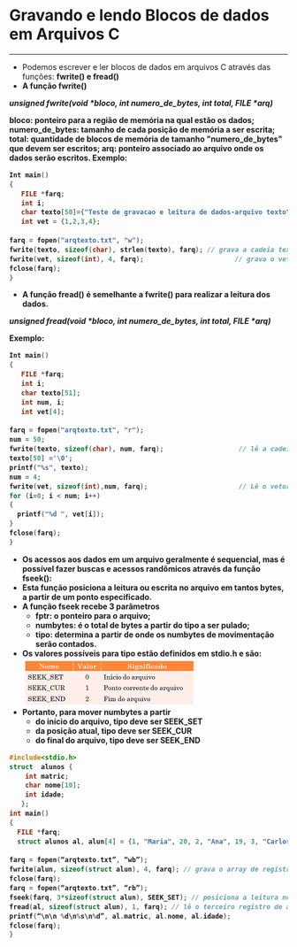 # Gravando e lendo Blocos de dados em Arquivos C
---
+ Podemos escrever e ler blocos de dados em arquivos C através das funções: <b>fwrite()<b/> e <b>fread()</b> 
+ A função <b>fwrite()</b> 

<em><b>unsigned fwrite(void *bloco, int numero_de_bytes, int total, FILE *arq)<b/></em> 
 
bloco: ponteiro para a região de memória na qual estão os dados;
numero_de_bytes: tamanho de cada posição de memória a ser escrita;
total: quantidade de blocos de memória de tamanho "numero_de_bytes" que devem ser escritos;
arq: ponteiro associado ao arquivo onde os dados serão escritos.
Exemplo:
``` C
Int main()
{
   FILE *farq;
   int i;
   char texto[50]={"Teste de gravacao e leitura de dados-arquivo texto"};
   int vet = {1,2,3,4};
 
farq = fopen("arqtexto.txt", "w");
fwrite(texto, sizeof(char), strlen(texto), farq); // grava a cadeia texto no arquivo
fwrite(vet, sizeof(int), 4, farq);                       // grava o vetor vet no arquivo
fclose(farq);
}
```

+ A função <b>fread()</b> é semelhante a <b>fwrite()</b> para realizar a leitura dos dados.

<em><b>unsigned fread(void *bloco, int numero_de_bytes, int total, FILE *arq)<b/></em> 

Exemplo:
``` C
Int main()
{
   FILE *farq;
   int i;
   char texto[51];
   int num, i;
   int vet[4];
 
farq = fopen("arqtexto.txt", "r");
num = 50;
fwrite(texto, sizeof(char), num, farq);                   // lê a cadeia texto no arquivo
texto[50] ='\0'; 
printf("%s", texto);
num = 4;
fwrite(vet, sizeof(int),num, farq);                       // Lê o vetor vet no arquivo
for (i=0; i < num; i++)
{
  printf("%d ", vet[i]);
}  
fclose(farq);
}
```
+ Os acessos aos dados em um arquivo geralmente é sequencial, mas é possível fazer buscas e acessos randômicos através da função <b>fseek()<b>: 
+ Esta função posiciona a leitura ou escrita no arquivo em tantos bytes, a partir de um ponto especificado.
+ A função fseek recebe 3 parâmetros
    + fptr: o ponteiro para o arquivo;
    + numbytes: é o total de bytes a partir do <b>tipo</b> a ser pulado;
    + tipo: determina a partir de onde os numbytes de movimentação serão contados.
+ Os valores possíveis para tipo estão definidos em <b>stdio.h</b> e são:
 ![programa](/markdowns/seek.png) 
+ Portanto, para mover numbytes a partir
    + do início do arquivo, tipo deve ser SEEK_SET
    + da posição atual, tipo deve ser SEEK_CUR
    + do final do arquivo, tipo deve ser SEEK_END
 ``` C runnable
#include<stdio.h>
struct  alunos {
     int matric;
     char nome[10];
     int idade;
    };
int main()
{
   FILE *farq;
   struct alunos al, alun[4] = {1, "Maria", 20, 2, "Ana", 19, 3, "Carlos", 16, 4, "Celso",19};
 
farq = fopen(“arqtexto.txt”, “wb”);
fwrite(alun, sizeof(struct alun), 4, farq); // grava o array de registros alunos
fclose(farq);
farq = fopen(“arqtexto.txt”, “rb”);
fseek(farq, 3*sizeof(struct alun), SEEK_SET); // posiciona a leitura no terceiro registro
fread(al, sizeof(struct alun), 1, farq); // lê o terceiro registro de aluno 
printf(“\n\n %d\n%s\n%d”, al.matric, al.nome, al.idade);
fclose(farq);
}

```
